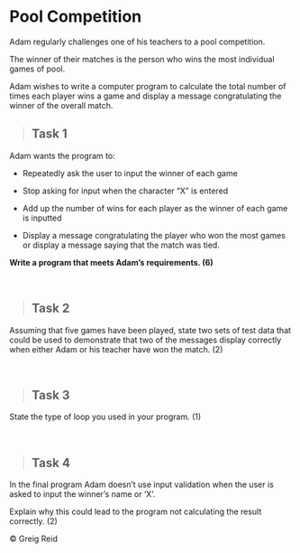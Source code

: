 # Pool Competition

Adam regularly challenges one of his teachers to a pool competition.  

The winner of their matches is the person who wins the most individual games of pool.

Adam wishes to write a computer program to calculate the total number of times each player wins a game and display a message congratulating the winner of the overall match.  

> ## Task 1

Adam wants the program to:

* Repeatedly ask the user to input the winner of each game

* Stop asking for input when the character “X” is entered

* Add up the number of wins for each player as the winner of each game is inputted

* Display a message congratulating the player who won the most games or display a message saying that the match was tied. 

**Write a program that meets Adam’s requirements.  (6)**

<br>

> ## Task 2

Assuming that five games have been played, state two sets of test data that could be used to demonstrate that two of the messages display correctly when either Adam or his teacher have won the match. (2)

<br>

> ## Task 3

State the type of loop you used in your program.  (1)

<br>

> ## Task 4

In the final program Adam doesn’t use input validation when the user is asked to input the winner’s name or ‘X’.  

Explain why this could lead to the program not calculating the result correctly.  (2)

&copy; Greig Reid
